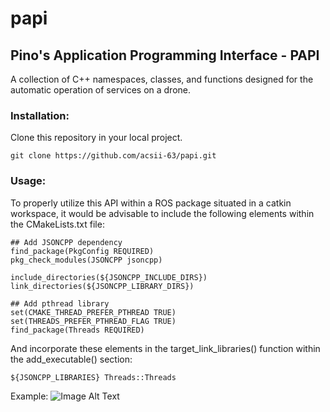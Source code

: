 # papi
## Pino's Application Programming Interface - PAPI
A collection of C++ namespaces, classes, and functions designed for the automatic operation of services on a drone.
### Installation:
  Clone this repository in your local project.
```
git clone https://github.com/acsii-63/papi.git
```
### Usage:
<!--   - Utilizing this API in a similar manner to a C++ header file.
  - In the include path of your C++ program, add the following statement:
```
#include "/path-to-the-repository/papi/PAPI.h"
``` -->
  To properly utilize this API within a ROS package situated in a catkin workspace, it would be advisable to include the following elements within the CMakeLists.txt file:
```
## Add JSONCPP dependency
find_package(PkgConfig REQUIRED)
pkg_check_modules(JSONCPP jsoncpp)

include_directories(${JSONCPP_INCLUDE_DIRS})
link_directories(${JSONCPP_LIBRARY_DIRS})

## Add pthread library
set(CMAKE_THREAD_PREFER_PTHREAD TRUE)
set(THREADS_PREFER_PTHREAD_FLAG TRUE)
find_package(Threads REQUIRED)
```
  And incorporate these elements in the target_link_libraries() function within the add_executable() section:
```
${JSONCPP_LIBRARIES} Threads::Threads
```
Example:
![Image Alt Text](docs/cmake_img1.png)
